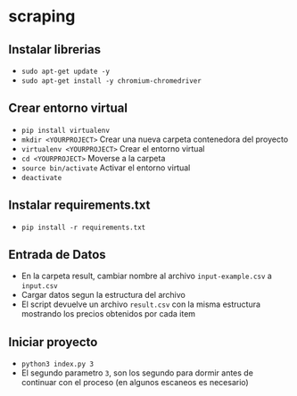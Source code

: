 # scraping

## Instalar librerias
- `sudo apt-get update -y`
- `sudo apt-get install -y chromium-chromedriver`

## Crear entorno virtual
- `pip install virtualenv`
- `mkdir <YOURPROJECT>` Crear una nueva carpeta contenedora del proyecto
- `virtualenv <YOURPROJECT>` Crear el entorno virtual
- `cd <YOURPROJECT>` Moverse a la carpeta
- `source bin/activate` Activar el entorno virtual
- `deactivate`

## Instalar requirements.txt
- `pip install -r requirements.txt`

## Entrada de Datos
- En la carpeta result, cambiar nombre al archivo `input-example.csv` a `input.csv`
- Cargar datos segun la estructura del archivo
- El script devuelve un archivo `result.csv` con la misma estructura mostrando los precios obtenidos por cada item
## Iniciar proyecto
- `python3 index.py 3`
- El segundo parametro `3`, son los segundo para dormir antes de continuar con el proceso (en algunos escaneos es necesario)